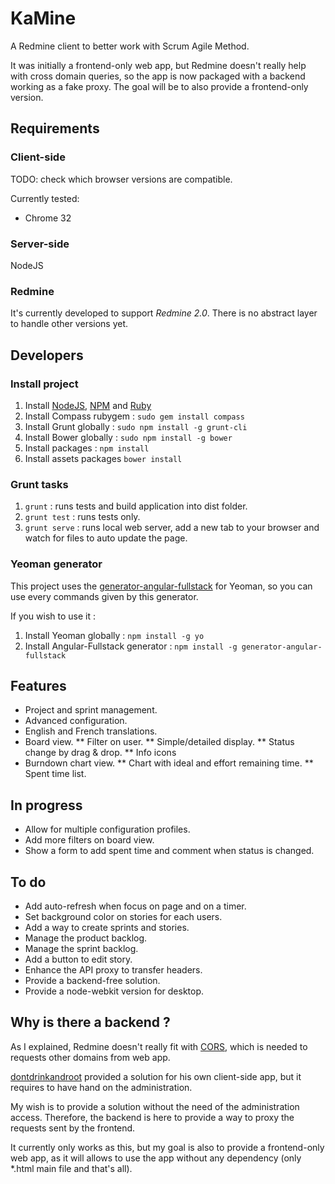 KaMine
======

A Redmine client to better work with Scrum Agile Method.

It was initially a frontend-only web app, but Redmine doesn't really help with cross domain queries, so the app is now packaged with a backend working as a fake proxy. The goal will be to also provide a frontend-only version.

Requirements
------------

### Client-side

TODO: check which browser versions are compatible.

Currently tested:

* Chrome 32

### Server-side

NodeJS

### Redmine

It's currently developed to support *Redmine 2.0*.
There is no abstract layer to handle other versions yet.

Developers
-----------

### Install project

1. Install [NodeJS](http://nodejs.org/download/), [NPM](http://npmjs.org/) and [Ruby](https://www.ruby-lang.org/fr/)
2. Install Compass rubygem : `sudo gem install compass`
2. Install Grunt globally : `sudo npm install -g grunt-cli`
3. Install Bower globally : `sudo npm install -g bower`
4. Install packages : `npm install`
5. Install assets packages `bower install`

### Grunt tasks

1. `grunt` : runs tests and build application into dist folder.
2. `grunt test` : runs tests only.
3. `grunt serve` : runs local web server, add a new tab to your browser and watch for files to auto update the page.

### Yeoman generator

This project uses the [generator-angular-fullstack](https://github.com/DaftMonk/generator-angular-fullstack) for Yeoman, so you can use every commands given by this generator.

If you wish to use it :

1. Install Yeoman globally : `npm install -g yo`
2. Install Angular-Fullstack generator : `npm install -g generator-angular-fullstack`

Features
--------

* Project and sprint management.
* Advanced configuration.
* English and French translations.
* Board view.
** Filter on user.
** Simple/detailed display.
** Status change by drag & drop.
** Info icons
* Burndown chart view.
** Chart with ideal and effort remaining time.
** Spent time list.

In progress
-----------

* Allow for multiple configuration profiles.
* Add more filters on board view.
* Show a form to add spent time and comment when status is changed.

To do
-----

* Add auto-refresh when focus on page and on a timer.
* Set background color on stories for each users.
* Add a way to create sprints and stories.
* Manage the product backlog.
* Manage the sprint backlog.
* Add a button to edit story.
* Enhance the API proxy to transfer headers.
* Provide a backend-free solution.
* Provide a node-webkit version for desktop.

## Why is there a backend ?

As I explained, Redmine doesn't really fit with [CORS](http://www.w3.org/TR/cors/), which is needed to requests other domains from web app.

[dontdrinkandroot](https://github.com/dontdrinkandroot/lightmine.js/tree/master#prerequisites) provided a solution for his own client-side app, but it requires to have hand on the administration.

My wish is to provide a solution without the need of the administration access. Therefore, the backend is here to provide a way to proxy the requests sent by the frontend.

It currently only works as this, but my goal is also to provide a frontend-only web app, as it will allows to use the app without any dependency (only *.html main file and that's all).
